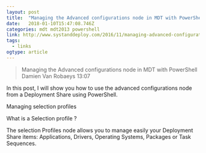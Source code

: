 ```yaml
---
layout: post 
title:  "Managing the Advanced configurations node in MDT with PowerShell - Syst &amp; Deploy " 
date:   2018-01-10T15:47:08.746Z 
categories: mdt mdt2013 powershell
link: http://www.systanddeploy.com/2016/11/managing-advanced-configurations-node.html 
tags:
  - links
ogtype: article 
---
```


> Managing the Advanced configurations node in MDT with PowerShell
 Damien Van Robaeys   13:07 
 

In this post, I will show you how to use the advanced configurations node from a Deployment Share using PowerShell.

Managing selection profiles 

What is a Selection profile ?

The selection Profiles node allows you to manage easily your Deployment Share items: Applications, Drivers, Operating Systems, Packages or Task Sequences.